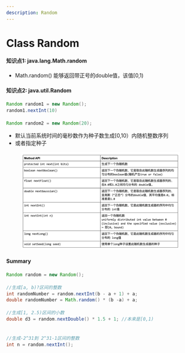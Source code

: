 ```yaml
---
description: Random
---
```


# Class Random

#### 知识点1:  java.lang.Math.random

* Math.random() 能够返回带正号的double值，该值\[0,1)



#### 知识点2: java.util.Random

```java
Random random1 = new Random();
random1.nextInt(10)

Random random2 = new Random(20);
```

* 默认当前系统时间的毫秒数作为种子数生成\[0,10）内随机整数序列
* 或者指定种子

<figure><img src="../../.gitbook/assets/Screenshot 2023-07-19 at 7.47.38 PM.png" alt=""><figcaption></figcaption></figure>

#### Summary



```java
Random random = new Random();

//生成[a, b)?区间的整数
int randomNumber = random.nextInt(b - a + 1) + a;
double randomNumber = Math.random() * (b -a) + a;

//生成[1, 2.5)区间的小数
double d3 = random.nextDouble() * 1.5 + 1; //本来是[0,1)


//生成-2^31到 2^31-1区间的整数
int n = random.nextInt();

```
